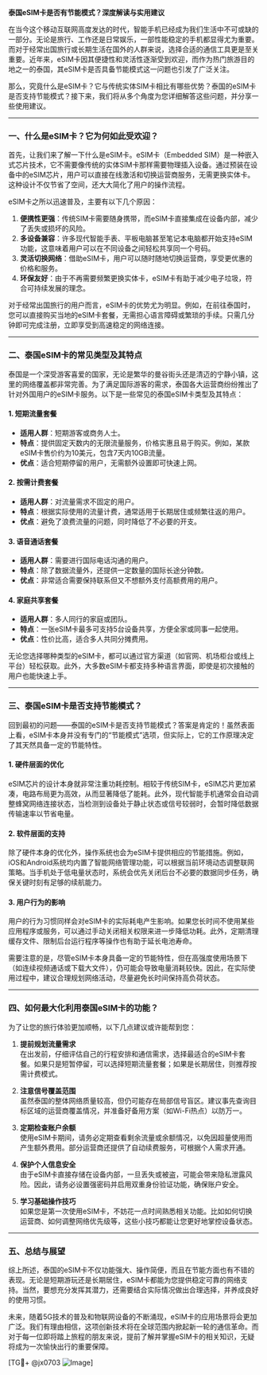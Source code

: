 **泰国eSIM卡是否有节能模式？深度解读与实用建议**

在当今这个移动互联网高度发达的时代，智能手机已经成为我们生活中不可或缺的一部分。无论是旅行、工作还是日常娱乐，一部性能稳定的手机都显得尤为重要。而对于经常出国旅行或长期生活在国外的人群来说，选择合适的通信工具更是至关重要。近年来，eSIM卡因其便捷性和灵活性逐渐受到欢迎，而作为热门旅游目的地之一的泰国，其eSIM卡是否具备节能模式这一问题也引发了广泛关注。

那么，究竟什么是eSIM卡？它与传统实体SIM卡相比有哪些优势？泰国的eSIM卡是否支持节能模式？接下来，我们将从多个角度为您详细解答这些问题，并分享一些使用建议。

---

### **一、什么是eSIM卡？它为何如此受欢迎？**

首先，让我们来了解一下什么是eSIM卡。eSIM卡（Embedded SIM）是一种嵌入式芯片技术，它不需要像传统的实体SIM卡那样需要物理插入设备。通过预装在设备中的eSIM芯片，用户可以直接在线激活和切换运营商服务，无需更换实体卡。这种设计不仅节省了空间，还大大简化了用户的操作流程。

eSIM卡之所以迅速普及，主要有以下几个原因：

1. **便携性更强**：传统SIM卡需要随身携带，而eSIM卡直接集成在设备内部，减少了丢失或损坏的风险。
2. **多设备兼容**：许多现代智能手表、平板电脑甚至笔记本电脑都开始支持eSIM功能，这意味着用户可以在不同设备之间轻松共享同一个号码。
3. **灵活切换网络**：借助eSIM卡，用户可以随时随地切换运营商，享受更优惠的价格和服务。
4. **环保友好**：由于不再需要频繁更换实体卡，eSIM卡有助于减少电子垃圾，符合可持续发展的理念。

对于经常出国旅行的用户而言，eSIM卡的优势尤为明显。例如，在前往泰国时，您可以直接购买当地的eSIM卡套餐，无需担心语言障碍或繁琐的手续。只需几分钟即可完成注册，立即享受到高速稳定的网络连接。

---

### **二、泰国eSIM卡的常见类型及其特点**

泰国是一个深受游客喜爱的国家，无论是繁华的曼谷街头还是清迈的宁静小镇，这里的网络覆盖都非常完善。为了满足国际游客的需求，泰国各大运营商纷纷推出了针对外国用户的eSIM卡服务。以下是一些常见的泰国eSIM卡类型及其特点：

#### 1. **短期流量套餐**
   - **适用人群**：短期游客或商务人士。
   - **特点**：提供固定天数内的无限流量服务，价格实惠且易于购买。例如，某款eSIM卡售价约为10美元，包含7天内10GB流量。
   - **优点**：适合短期停留的用户，无需额外设置即可快速上网。

#### 2. **按需计费套餐**
   - **适用人群**：对流量需求不固定的用户。
   - **特点**：根据实际使用的流量计费，通常适用于长期居住或频繁往返的用户。
   - **优点**：避免了浪费流量的问题，同时降低了不必要的开支。

#### 3. **语音通话套餐**
   - **适用人群**：需要进行国际电话沟通的用户。
   - **特点**：除了数据流量外，还提供一定数量的国际长途分钟数。
   - **优点**：非常适合需要保持联系但又不想额外支付高额费用的用户。

#### 4. **家庭共享套餐**
   - **适用人群**：多人同行的家庭或团队。
   - **特点**：一张eSIM卡最多可支持5台设备共享，方便全家或同事一起使用。
   - **优点**：性价比高，适合多人共同分摊费用。

无论您选择哪种类型的eSIM卡，都可以通过官方渠道（如官网、机场柜台或线上平台）轻松获取。此外，大多数eSIM卡都支持多种语言界面，即使是初次接触的用户也能快速上手。

---

### **三、泰国eSIM卡是否支持节能模式？**

回到最初的问题——泰国的eSIM卡是否支持节能模式？答案是肯定的！虽然表面上看，eSIM卡本身并没有专门的“节能模式”选项，但实际上，它的工作原理决定了其天然具备一定的节能特性。

#### 1. **硬件层面的优化**
   eSIM芯片的设计本身就非常注重功耗控制。相较于传统SIM卡，eSIM芯片更加紧凑，电路布局更为高效，从而显著降低了能耗。此外，现代智能手机通常会自动调整蜂窝网络连接状态，当检测到设备处于静止状态或信号较弱时，会暂时降低数据传输速率以节省电量。

#### 2. **软件层面的支持**
   除了硬件本身的优化外，操作系统也会为eSIM卡提供相应的节能措施。例如，iOS和Android系统均内置了智能网络管理功能，可以根据当前环境动态调整联网策略。当手机处于低电量状态时，系统会优先关闭后台不必要的数据同步任务，确保关键时刻有足够的续航能力。

#### 3. **用户行为的影响**
   用户的行为习惯同样会对eSIM卡的实际耗电产生影响。如果您长时间不使用某些应用程序或服务，可以通过手动关闭相关权限来进一步降低功耗。此外，定期清理缓存文件、限制后台运行程序等操作也有助于延长电池寿命。

需要注意的是，尽管eSIM卡本身具备一定的节能特性，但在高强度使用场景下（如连续视频通话或下载大文件），仍可能会导致电量消耗较快。因此，在实际使用过程中，建议合理规划网络活动，尽量避免长时间保持高负荷状态。

---

### **四、如何最大化利用泰国eSIM卡的功能？**

为了让您的旅行体验更加顺畅，以下几点建议或许能帮到您：

1. **提前规划流量需求**  
   在出发前，仔细评估自己的行程安排和通信需求，选择最适合的eSIM卡套餐。如果只是短暂停留，可以选择短期流量套餐；如果是长期居住，则推荐按需计费模式。

2. **注意信号覆盖范围**  
   虽然泰国的整体网络质量较高，但仍可能存在局部信号盲区。建议事先查询目标区域的运营商覆盖情况，并准备好备用方案（如Wi-Fi热点）以防万一。

3. **定期检查账户余额**  
   使用eSIM卡期间，请务必定期查看剩余流量或余额情况，以免因超量使用而产生额外费用。部分运营商还提供了自动续费服务，可根据个人需求开通。

4. **保护个人信息安全**  
   由于eSIM卡直接存储在设备内部，一旦丢失或被盗，可能会带来隐私泄露风险。因此，请务必设置强密码并启用双重身份验证功能，确保账户安全。

5. **学习基础操作技巧**  
   如果您是第一次使用eSIM卡，不妨花一点时间熟悉相关功能。比如如何切换运营商、如何调整网络优先级等，这些小技巧都能让您更好地掌控设备状态。

---

### **五、总结与展望**

综上所述，泰国的eSIM卡不仅功能强大、操作简便，而且在节能方面也有不错的表现。无论是短期游玩还是长期居住，eSIM卡都能为您提供稳定可靠的网络支持。当然，要想充分发挥其潜力，还需要结合实际情况做出合理选择，并养成良好的使用习惯。

未来，随着5G技术的普及和物联网设备的不断涌现，eSIM卡的应用场景将会更加广泛。我们有理由相信，这项创新技术将在全球范围内掀起新一轮的通信革命。而对于每一位即将踏上旅程的朋友来说，提前了解并掌握eSIM卡的相关知识，无疑将成为一次愉快出行的重要保障。

[TG💪+ @jx0703 ![Image](https://github.com/user-attachments/assets/dbca1d08-cadb-493c-b0ec-ad6f7a83f270)]